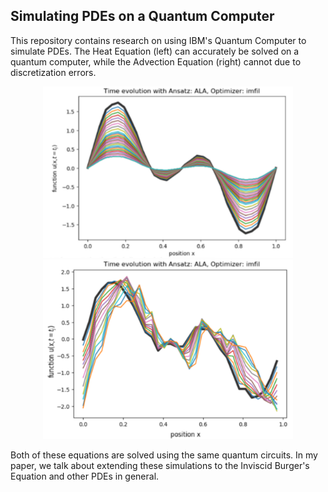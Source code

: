 

## Simulating PDEs on a Quantum Computer


This repository contains research on using IBM's Quantum Computer to simulate PDEs. The Heat Equation (left) can accurately be solved on a quantum computer, while the Advection Equation (right) cannot due to discretization errors. 

<p align="center">
<img src="/images/0.png" alt="heat" width="400"/>
<img src="/images/1.png" alt="advection" width="400"/>
</p>



Both of these equations are solved using the same quantum circuits. In my paper, we talk about extending these simulations to the Inviscid Burger's Equation and other PDEs in general.
